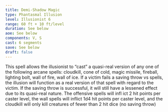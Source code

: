```yaml
---
title: Demi-Shadow Magic
type: Phantasmal Illusion
level: Illusionist 6
range: 60 ft + 10 ft/level
duration: See below
aoe: See below
components: V, S
cast: 6 segments
save: See below
draft: false
---
```


This spell allows the illusionist to “cast” a quasi-real version of any one of the following arcane spells: cloudkill, cone of cold, magic missile, fireball, lighting bolt, wall of fire, wall of ice. If a victim fails a saving throw vs spells, the illusion will function as a real version of that spell with regard to the victim. If the saving throw is successful, it will still have a lessened effect due to its quasi-real nature. The offensive spells will infl ict 2 hit points per caster level, the wall spells will inflict 1d4 hit points per caster level, and the cloudkill will only kill creatures of fewer than 2 hit dice (no saving throw)
